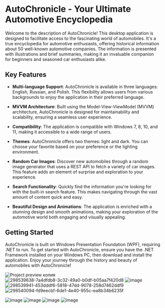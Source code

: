 # AutoChronicle - Your Ultimate Automotive Encyclopedia

Welcome to the description of AutoChronicle! This desktop application is designed to facilitate access to the fascinating world of automobiles. It's a true encyclopedia for automotive enthusiasts, offering historical information about 50 well-known automotive companies. The information is presented with illustrations and brief summaries, making it an invaluable companion for beginners and seasoned car enthusiasts alike.

## Key Features

- **Multi-language Support**: AutoChronicle is available in three languages: English, Russian, and Polish. This flexibility allows users from various backgrounds to enjoy the application in their preferred language.

- **MVVM Architecture**: Built using the Model-View-ViewModel (MVVM) architecture, AutoChronicle is designed for maintainability and scalability, ensuring a seamless user experience.

- **Compatibility**: The application is compatible with Windows 7, 8, 10, and 11, making it accessible to a wide range of users.

- **Themes**: AutoChronicle offers two themes: light and dark. You can choose your favorite based on your preference or the lighting environment.

- **Random Car Images**: Discover new automobiles through a random image generator that uses a REST API to fetch a variety of car images. This feature adds an element of surprise and exploration to your experience.

- **Search Functionality**: Quickly find the information you're looking for with the built-in search feature. This makes navigating through the vast amount of content quick and easy.

- **Beautiful Design and Animations**: The application is enriched with a stunning design and smooth animations, making your exploration of the automotive world both engaging and visually appealing.

## Getting Started

AutoChronicle is built on Windows Presentation Foundation (WPF), requiring .NET to run. To get started with AutoChronicle, ensure you have the .NET Framework installed on your Windows PC, then download and install the application. Enjoy your journey through the history and beauty of automobiles with AutoChronicle!

![Project preview копия](https://github.com/Tong057/AutoChronicle/assets/130866438/7da503fc-aed4-4594-98df-40c2bc1de1f6)
![298539638-7a4dfdb8-3c32-49a0-b0df-b05aa7f420d8](https://github.com/Tong057/AutoChronicle/assets/130866438/244e90ea-1ddd-4cbb-a102-ea0dac18de1d)
![image](https://github.com/Tong057/AutoChronicle/assets/130866438/7f203ad2-b721-48b9-99e3-e589326f9736)
![298539941-453dddf6-5818-47dd-9078-258d7462ddf9](https://github.com/Tong057/AutoChronicle/assets/130866438/4fbef9e5-b3fd-4531-bfad-a20f1b30683e)
![298540094-fd9eecbf-6de1-4e40-955c-ea8b34b6235f](https://github.com/Tong057/AutoChronicle/assets/130866438/834fe1cf-e1f4-4b3d-81fa-7423c812907d)

![image](https://github.com/Tong057/AutoChronicle/assets/130866438/d0626cd1-5816-47dc-99f5-99bec5a2d639)
![image](https://github.com/Tong057/AutoChronicle/assets/130866438/56da9905-e68c-46ef-a32d-4a1e2a44d58b)
![image](https://github.com/Tong057/AutoChronicle/assets/130866438/ac7882cc-f3b4-4442-a8c2-347c936d68e9)
![image](https://github.com/Tong057/AutoChronicle/assets/130866438/2f623853-43fd-4499-8146-e154450eebb8)
